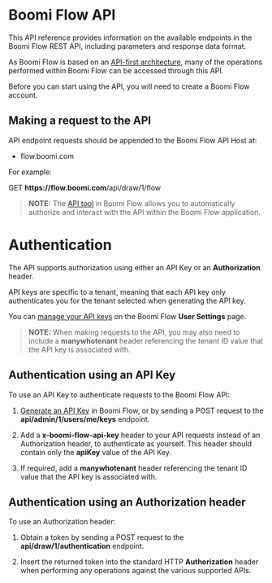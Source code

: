 # Boomi Flow API

This API reference provides information on the available endpoints in the Boomi Flow REST API, including parameters and response data format.

As Boomi Flow is based on an <a href="http://help.boomi.com/csh?context=GUID-b7cbf7a7-bcd0-4d1c-b926-69854df699ec" target="_blank">API-first architecture</a>, many of the operations performed within Boomi Flow can be accessed through this API. 

Before you can start using the API, you will need to create a Boomi Flow account.

## Making a request to the API

API endpoint requests should be appended to the Boomi Flow API Host at:

- flow.boomi.com

For example:

GET **<span>ht</span>tps://flow.boomi.com**/api/draw/1/flow

> **NOTE:**  The <a href="http://help.boomi.com/csh?context=GUID-95ad682d-ce04-494a-9235-e113a89406bc" target="_blank">API tool</a> in Boomi Flow allows you to automatically authorize and interact with the API within the Boomi Flow application.

# Authentication

The API supports authorization using either an API Key or an **Authorization** header.

API keys are specific to a tenant, meaning that each API key only authenticates you for the tenant selected when generating the API key.

You can <a href="http://help.boomi.com/csh?context=GUID-7c393c4c-2193-40ee-b0aa-ef148c5b423c" target="_blank">manage your API keys</a> on the Boomi Flow **User Settings** page.

> **NOTE:**  When making requests to the API, you may also need to include a **manywhotenant** header referencing the tenant ID value that the API key is associated with.

## Authentication using an API Key

To use an API Key to authenticate requests to the Boomi Flow API:

 1. <a href="http://help.boomi.com/csh?context=GUID-fab6941c-d8a2-433a-a2f2-6782eb873a02" target="_blank">Generate an API Key</a> in Boomi Flow, or by sending a POST request to the **api/admin/1/users/me/keys** endpoint. 
  
 2. Add a **x-boomi-flow-api-key** header to your API requests instead of an Authorization header, to authenticate as yourself. This header should contain only the **apiKey** value of the API Key.

3. If required, add a **manywhotenant** header referencing the tenant ID value that the API key is associated with.

## Authentication using an Authorization header

To use an Authorization header:

 1. Obtain a token by sending a POST request to the **api/draw/1/authentication** endpoint.
 
 2. Insert the returned token into the standard HTTP **Authorization** header when performing any operations against the various supported APIs.

